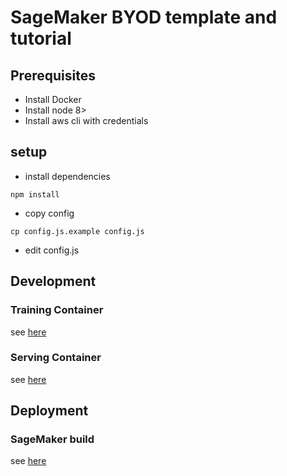 # SageMaker BYOD template and tutorial

## Prerequisites

- Install Docker
- Install node 8>
- Install aws cli with credentials

## setup

- install dependencies
```shell 
npm install
```
- copy config
```shell
cp config.js.example config.js
```

- edit config.js

## Development

### Training Container
see [here](containers/train)

### Serving Container
see [here](containers/serve)

## Deployment

### SageMaker build
see [here](template)

